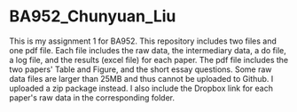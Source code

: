 # BA952_Chunyuan_Liu
This is my assignment 1 for BA952.
This repository includes two files and one pdf file. Each file includes the raw data, the intermediary data, a do file, a log file, and the results (excel file) for each paper. 
The pdf file includes the two papers' Table and Figure, and the short essay questions.
Some raw data files are larger than 25MB and thus cannot be uploaded to Github. I uploaded a zip package instead. I also include the Dropbox link for each paper's raw data in the corresponding folder.

